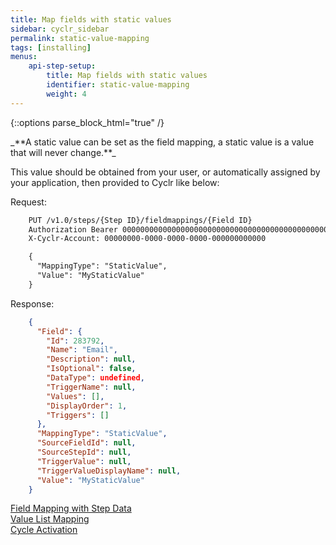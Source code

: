 ```yaml
---
title: Map fields with static values
sidebar: cyclr_sidebar
permalink: static-value-mapping
tags: [installing]
menus:
    api-step-setup:
        title: Map fields with static values
        identifier: static-value-mapping
        weight: 4
---
```

{::options parse_block_html="true" /}
<section class="card py-5 my-5">
_**A static value can be set as the field mapping, a static value is a value that will never change.**_

This value should be obtained from your user, or automatically assigned by your application, then provided to Cyclr like below:

Request:

```html
    PUT /v1.0/steps/{Step ID}/fieldmappings/{Field ID}
    Authorization Bearer 0000000000000000000000000000000000000000000000000000000000000000 
    X-Cyclr-Account: 00000000-0000-0000-0000-000000000000

    {
      "MappingType": "StaticValue",
      "Value": "MyStaticValue"
    }
```

Response:

```json
    {
      "Field": {
        "Id": 283792,
        "Name": "Email",
        "Description": null,
        "IsOptional": false,
        "DataType": undefined,
        "TriggerName": null,
        "Values": [],
        "DisplayOrder": 1,
        "Triggers": []
      },
      "MappingType": "StaticValue",
      "SourceFieldId": null,
      "SourceStepId": null,
      "TriggerValue": null,
      "TriggerValueDisplayName": null,
      "Value": "MyStaticValue"
    }
```

[Field Mapping with Step Data](./field-mapping-with-step-data)  
[Value List Mapping](./value-list-mapping)  
[Cycle Activation](./cycle-activation)

</section>
